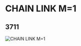 # CHAIN LINK M=1
## 3711
![CHAIN LINK M=1](https://lc-www-live-s.legocdn.com/media/bricks/5/2/371126.jpg)